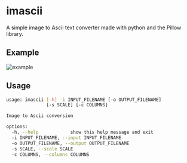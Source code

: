 # imascii

A simple image to Ascii text converter made with python and the Pillow library.

## Example

![example](https://github.com/rixm/imascii/blob/main/assets/example.jpg)

## Usage

```bash
usage: imascii [-h] -i INPUT_FILENAME [-o OUTPUT_FILENAME]
               [-s SCALE] [-c COLUMNS]

Image to Ascii conversion

options:
  -h, --help            show this help message and exit
  -i INPUT_FILENAME, --input INPUT_FILENAME
  -o OUTPUT_FILENAME, --output OUTPUT_FILENAME
  -s SCALE, --scale SCALE
  -c COLUMNS, --columns COLUMNS
```